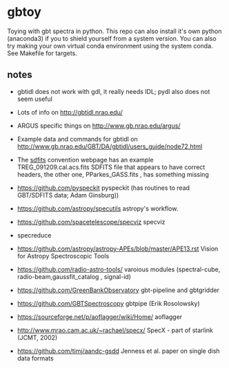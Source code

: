 # gbtoy

Toying with gbt spectra in python. This repo can also install it's own python (anaconda3) if you
to shield yourself from a system version. You can also try making your own virtual conda environment
using the system conda. See Makefile for targets.


## notes

* gbtidl does not work with gdl, it really needs IDL; pydl also does not seem useful

* Lots of info on http://gbtidl.nrao.edu/

* ARGUS specific things on http://www.gb.nrao.edu/argus/

* Example data  and commands for gbtidl on http://www.gb.nrao.edu/GBT/DA/gbtidl/users_guide/node72.html

* The [sdfits](https://fits.gsfc.nasa.gov/registry/sdfits.html) convention webpage has an example TREG_091209.cal.acs.fits SDFITS file that appears to have correct headers, the other one, PParkes_GASS.fits , has something missing

* https://github.com/pyspeckit     pyspeckit  (has routines to read GBT/SDFITS data; Adam Ginsburg))

* https://github.com/astropy/specutils  astropy's workflow.

* https://github.com/spacetelescope/specviz  specviz

* specreduce

* https://github.com/astropy/astropy-APEs/blob/master/APE13.rst Vision for Astropy Spectroscopic Tools

* https://github.com/radio-astro-tools/   varoious modules (spectral-cube, radio-beam,gaussfit_catalog , signal-id) 

* https://github.com/GreenBankObservatory   gbt-pipeline and gbtgridder

* https://github.com/GBTSpectroscopy  gbtpipe (Erik Rosolowsky)

* https://sourceforge.net/p/aoflagger/wiki/Home/ aoflagger

* http://www.mrao.cam.ac.uk/~rachael/specx/ SpecX - part of starlink (JCMT, 2002)

* https://github.com/timj/aandc-gsdd Jenness et al. paper on single dish data formats
